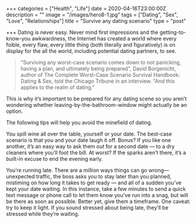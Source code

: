 +++
categories = ["Health", "Life"]
date = 2020-04-16T23:00:00Z
description = ""
image = "/images/hero8-1.jpg"
tags = ["Dating", "Sex", "Love", "Relationships"]
title = "Survive any dating scenario"
type = "post"

+++
Dating is never easy. Never mind first impressions and the getting-to-know-you awkwardness, the Internet has created a world where every foible, every flaw, every little thing (both literally and figuratively) is on display for the all the world, including potential dating partners, to see.

>   
> "Surviving any worst-case scenario comes down to not panicking, having a plan, and ultimately being prepared", David Borgenicht, author of The Complete Worst-Case Scenario Survival Handbook: Dating & Sex, told the Chicago Tribune in an interview. "And this applies to the realm of dating."

  
This is why it’s important to be prepared for any dating scene so you aren’t wondering whether leaving-by-the-bathroom-window might actually be an option.

The following tips will help you avoid the minefield of dating.  
  
You spill wine all over the table, yourself or your date. The best-case scenario is that you and your date laugh it off. Bonus? If you like one another, it’s an easy way to ask them out for a second date — to a dry cleaners where you’ll foot the bill. At worst? If the sparks aren’t there, it’s a built-in excuse to end the evening early.

You’re running late. There are a million ways things can go wrong—unexpected traffic, the boss asks you to stay later than you planned, mistiming on how long it takes to get ready — and all of a sudden you’ve kept your date waiting. In this instance, take a few minutes to send a quick text message or phone call to let them know you’ve run into a snag, but will be there as soon as possible. Better yet, give them a timeframe. One caveat: try to keep it light. If you sound stressed about being late, they’ll be stressed while they’re waiting.